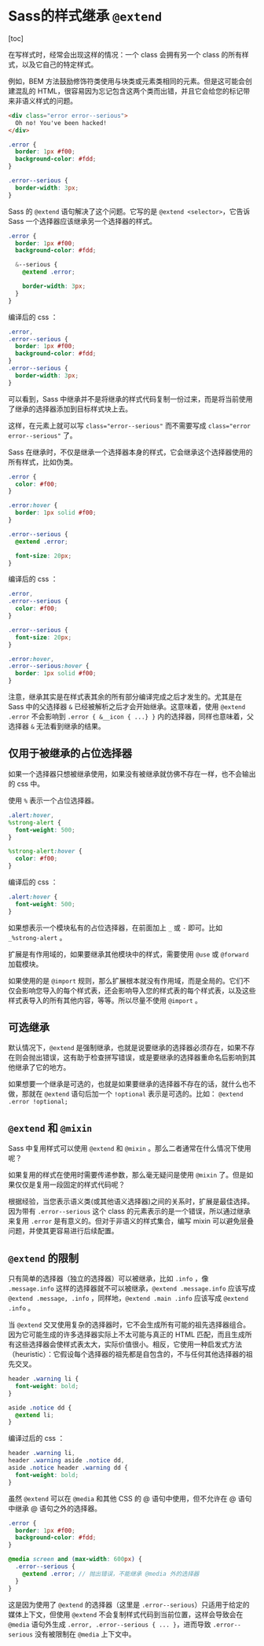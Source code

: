 
# Sass的样式继承 `@extend`

[toc]

在写样式时，经常会出现这样的情况：一个 class 会拥有另一个 class 的所有样式，以及它自己的特定样式。

例如，BEM 方法鼓励修饰符类使用与块类或元素类相同的元素。但是这可能会创建混乱的 HTML，很容易因为忘记包含这两个类而出错，并且它会给您的标记带来非语义样式的问题。

```html
<div class="error error--serious">
  Oh no! You've been hacked!
</div>
```

```scss
.error {
  border: 1px #f00;
  background-color: #fdd;
}

.error--serious {
  border-width: 3px;
}
```

Sass 的 `@extend` 语句解决了这个问题。它写的是 `@extend <selector>`，它告诉 Sass 一个选择器应该继承另一个选择器的样式。

```scss
.error {
  border: 1px #f00;
  background-color: #fdd;

  &--serious {
    @extend .error;

    border-width: 3px;
  }
}
```

编译后的 css ：

```css
.error,
.error--serious {
  border: 1px #f00;
  background-color: #fdd;
}
.error--serious {
  border-width: 3px;
}
```

可以看到，Sass 中继承并不是将继承的样式代码复制一份过来，而是将当前使用了继承的选择器添加到目标样式块上去。

这样，在元素上就可以写 `class="error--serious"` 而不需要写成 `class="error error--serious"` 了。

Sass 在继承时，不仅是继承一个选择器本身的样式，它会继承这个选择器使用的所有样式，比如伪类。

```scss
.error {
  color: #f00;
}

.error:hover {
  border: 1px solid #f00;
}

.error--serious {
  @extend .error;

  font-size: 20px;
}
```

编译后的 css ：

```css
.error,
.error--serious {
  color: #f00;
}

.error--serious {
  font-size: 20px;
}

.error:hover,
.error--serious:hover {
  border: 1px solid #f00;
}
```

注意，继承其实是在样式表其余的所有部分编译完成之后才发生的。尤其是在Sass 中的父选择器 `&` 已经被解析之后才会开始继承。这意味着，使用 `@extend .error` 不会影响到 `.error { &__icon { ...} }` 内的选择器，同样也意味着，父选择器 `&` 无法看到继承的结果。

## 仅用于被继承的占位选择器

如果一个选择器只想被继承使用，如果没有被继承就仿佛不存在一样，也不会输出的 css 中。

使用 `%` 表示一个占位选择器。

```scss
.alert:hover,
%strong-alert {
  font-weight: 500;
}

%strong-alert:hover {
  color: #f00;
}
```

编译后的 css ：

```css
.alert:hover {
  font-weight: 500;
}

```

如果想表示一个模块私有的占位选择器，在前面加上 `_` 或 `-` 即可。比如 `_%strong-alert` 。

扩展是有作用域的，如果要继承其他模块中的样式，需要使用 `@use` 或 `@forward` 加载模块。

如果使用的是 `@import` 规则，那么扩展根本就没有作用域，而是全局的。它们不仅会影响您导入的每个样式表，还会影响导入您的样式表的每个样式表，以及这些样式表导入的所有其他内容，等等。所以尽量不使用 `@import` 。

## 可选继承

默认情况下，`@extend` 是强制继承，也就是说要继承的选择器必须存在，如果不存在则会抛出错误，这有助于检查拼写错误，或是要继承的选择器重命名后影响到其他继承了它的地方。

如果想要一个继承是可选的，也就是如果要继承的选择器不存在的话，就什么也不做，那就在 `@extend` 语句后加一个 `!optional` 表示是可选的。比如： `@extend .error !optional;`

## `@extend` 和 `@mixin`

Sass 中复用样式可以使用 `@extend` 和 `@mixin` 。那么二者通常在什么情况下使用呢？

如果复用的样式在使用时需要传递参数，那么毫无疑问是使用 `@mixin` 了。但是如果仅仅是复用一段固定的样式代码呢？

根据经验，当您表示语义类(或其他语义选择器)之间的关系时，扩展是最佳选择。因为带有 `.error--serious` 这个 class 的元素表示的是一个错误，所以通过继承来复用 `.error` 是有意义的。但对于非语义的样式集合，编写 mixin 可以避免层叠问题，并使其更容易进行后续配置。

## `@extend` 的限制

只有简单的选择器（独立的选择器）可以被继承，比如 `.info` ，像 `.message.info` 这样的选择器就不可以被继承，`@extend .message.info` 应该写成 `@extend .message, .info` ，同样地，`@extend .main .info` 应该写成 `@extend .info` 。

当 `@extend` 交叉使用复杂的选择器时，它不会生成所有可能的祖先选择器组合。因为它可能生成的许多选择器实际上不太可能与真正的 HTML 匹配，而且生成所有这些选择器会使样式表太大，实际价值很小。相反，它使用一种启发式方法（heuristic）：它假设每个选择器的祖先都是自包含的，不与任何其他选择器的祖先交叉。

```scss
header .warning li {
  font-weight: bold;
}

aside .notice dd {
  @extend li;
}
```

编译过后的 css ：

```css
header .warning li,
header .warning aside .notice dd,
aside .notice header .warning dd {
  font-weight: bold;
}
```

虽然 `@extend` 可以在 `@media` 和其他 CSS 的 @ 语句中使用，但不允许在 @ 语句中继承 @ 语句之外的选择器。

```scss
.error {
  border: 1px #f00;
  background-color: #fdd;
}

@media screen and (max-width: 600px) {
  .error--serious {
    @extend .error; // 抛出错误，不能继承 @media 外的选择器
  }
}
```

这是因为使用了 `@extend` 的选择器（这里是 `.error--serious`）只适用于给定的媒体上下文，但使用 `@extend` 不会复制样式代码到当前位置，这样会导致会在 `@media` 语句外生成 `.error, .error--serious { ... }`，进而导致 `.error--serious` 没有被限制在 `@media` 上下文中。
